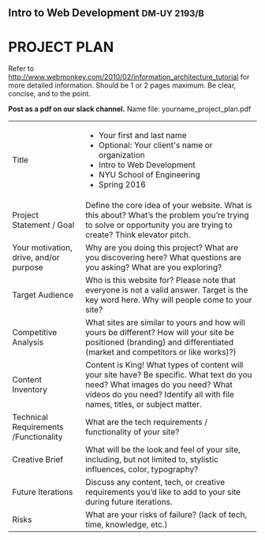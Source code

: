 ## Intro to Web Development <small>DM-UY 2193/B</small>

# PROJECT PLAN

Refer to http://www.webmonkey.com/2010/02/information_architecture_tutorial for more detailed information. Should be 1 or 2 pages maximum. Be clear, concise, and to the point.

**Post as a pdf on our slack channel.** Name file: yourname_project_plan.pdf
<table>
    <tr>
        <td>Title</td>
        <td><ul>
            <li>Your first and last name</li>
            <li>Optional: Your client's name or organization</li>
            <li>Intro to Web Development</li>
            <li>NYU School of Engineering</li>
            <li>Spring 2016</li>
            </ul></td>
    </tr>
    <tr>
        <td>Project Statement / Goal</td>
        <td>Define the core idea of your website. What is this about? What’s the problem you’re trying to solve or opportunity you are trying to create? Think elevator pitch.</td>
    </tr>
    <tr>
        <td>Your motivation, drive, and/or purpose</td>
        <td>Why are you doing this project? What are you discovering here? What questions are you asking? What are you exploring?</td>
    </tr>
    <tr>
        <td>Target Audience</td>
        <td>Who is this website for? Please note that everyone is not a valid answer. Target is the key word here. Why will people come to your site?</td>
    </tr>
    <tr>
        <td>Competitive Analysis</td>
        <td>What sites are similar to yours and how will yours be different? How will your site be positioned (branding) and differentiated (market and competitors or like works)?)</td>
    </tr>
    <tr>
        <td>Content Inventory</td>
        <td>Content is King! What types of content will your site have? Be specific. What text do you need? What images do you need? What videos do you need? Identify all with file names, titles, or subject matter. 
</td>
    </tr>
    <tr>
        <td>Technical Requirements /Functionality</td>
        <td>What are the tech requirements / functionality of your site?</td>
    </tr>
    <tr>
        <td>Creative Brief</td>
        <td>What will be the look and feel of your site, including, but not limited to, stylistic influences, color, typography?</td>
    </tr>
    <tr>
        <td>Future Iterations</td>
        <td>Discuss any content, tech, or creative requirements you’d like to add to your site during future iterations.</td>
    </tr>
    <tr>
        <td>Risks</td>
        <td>What are your risks of failure? (lack of tech, time, knowledge, etc.)</td>
    </tr>
</table>